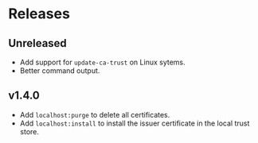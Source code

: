 # Releases

## Unreleased

  - Add support for `update-ca-trust` on Linux sytems.
  - Better command output.

## v1.4.0

  - Add `localhost:purge` to delete all certificates.
  - Add `localhost:install` to install the issuer certificate in the local trust store.
